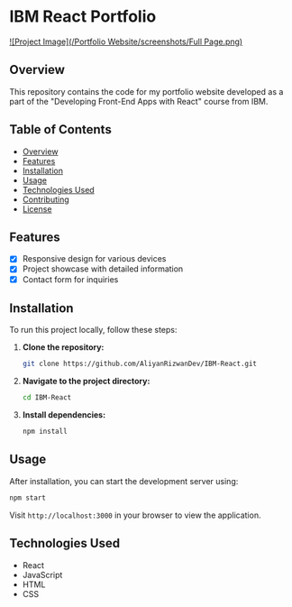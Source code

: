 
# IBM React Portfolio
[
![Project Image](/Portfolio Website/screenshots/Full Page.png)](https://github.com/AliyanRizwanDev/IBM-React/blob/88a5f678d97f317db848a7f6b0ab9f1341c8e815/Portfolio%20Website/screenshots/Full%20Page.png)

## Overview

This repository contains the code for my portfolio website developed as a part of the "Developing Front-End Apps with React" course from IBM.

## Table of Contents

- [Overview](#overview)
- [Features](#features)
- [Installation](#installation)
- [Usage](#usage)
- [Technologies Used](#technologies-used)
- [Contributing](#contributing)
- [License](#license)

## Features

- [x] Responsive design for various devices
- [x] Project showcase with detailed information
- [x] Contact form for inquiries

## Installation

To run this project locally, follow these steps:

1. **Clone the repository:**

   ```bash
   git clone https://github.com/AliyanRizwanDev/IBM-React.git
   ```

2. **Navigate to the project directory:**

   ```bash
   cd IBM-React
   ```

3. **Install dependencies:**

   ```bash
   npm install
   ```

## Usage

After installation, you can start the development server using:

```bash
npm start
```

Visit `http://localhost:3000` in your browser to view the application.

## Technologies Used

- React
- JavaScript
- HTML
- CSS

